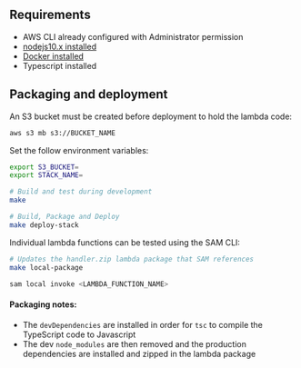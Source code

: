 ## Requirements

* AWS CLI already configured with Administrator permission
* [nodejs10.x installed](https://nodejs.org/en/download/releases/)
* [Docker installed](https://www.docker.com/community-edition)
* Typescript installed

## Packaging and deployment

An S3 bucket must be created before deployment to hold the lambda code:

```bash
aws s3 mb s3://BUCKET_NAME
```

Set the follow environment variables:
```bash
export S3_BUCKET=
export STACK_NAME=
```

```bash
# Build and test during development
make

# Build, Package and Deploy
make deploy-stack
```

Individual lambda functions can be tested using the SAM CLI:
```bash
# Updates the handler.zip lambda package that SAM references
make local-package

sam local invoke <LAMBDA_FUNCTION_NAME>
```

#### Packaging notes:
- The `devDependencies` are installed in order for `tsc` to compile the TypeScript code to Javascript
- The dev `node_modules` are then removed and the production dependencies are installed and zipped in the lambda package
